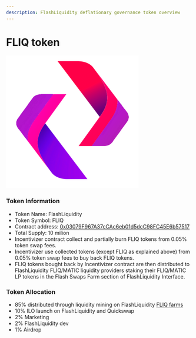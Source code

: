 ```yaml
---
description: FlashLiquidity deflationary governance token overview
---
```


# FLIQ token

![FLIQ token logo](../.gitbook/assets/logo360X360.png)

### Token Information

* Token Name: FlashLiquidity
* Token Symbol: FLIQ
* Contract address: [0x03079F967A37cCAc6eb01d5dcC98FC45E6b57517](https://polygonscan.com/address/0x03079F967A37cCAc6eb01d5dcC98FC45E6b57517)
* Total Supply: 10 milion
* Incentivizer contract collect and partially burn FLIQ tokens from 0.05% token swap fees.
* Incentivizer use collected tokens (except FLIQ as explained above) from 0.05% token swap fees to buy back FLIQ tokens.
* FLIQ tokens bought back by Incentivizer contract are then distributed to FlashLiquidity FLIQ/MATIC liquidity providers staking their FLIQ/MATIC LP tokens in the Flash Swaps Farm section of FlashLiquidity Interface.&#x20;

### Token Allocation

* 85% distributed through liquidity mining on FlashLiquidity [FLIQ farms](farms/fliq-farms.md)
* 10% ILO launch on FlashLiquidity and Quickswap
* 2% Marketing
* 2% FlashLiquidity dev
* 1% Airdrop
